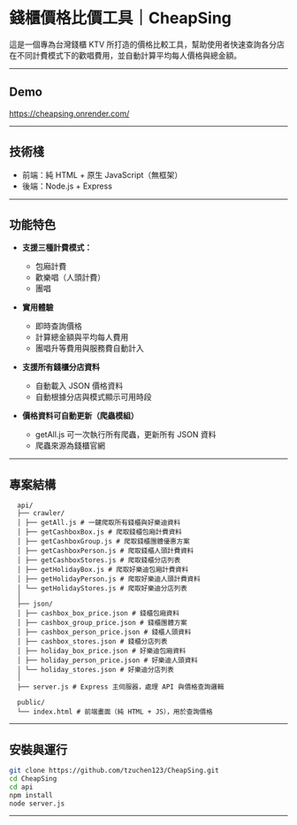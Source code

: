 # 錢櫃價格比價工具｜CheapSing

這是一個專為台灣錢櫃 KTV 所打造的價格比較工具，幫助使用者快速查詢各分店在不同計費模式下的歡唱費用，並自動計算平均每人價格與總金額。

---

## Demo
https://cheapsing.onrender.com/

---

## 技術棧

- 前端：純 HTML + 原生 JavaScript（無框架）
- 後端：Node.js + Express

---

## 功能特色

- **支援三種計費模式：**
  - 包廂計費
  - 歡樂唱（人頭計費）
  - 團唱

- **實用體驗**
  - 即時查詢價格
  - 計算總金額與平均每人費用
  - 團唱升等費用與服務費自動計入

- **支援所有錢櫃分店資料**
  - 自動載入 JSON 價格資料
  - 自動根據分店與模式顯示可用時段

- **價格資料可自動更新（爬蟲模組）**
  - getAll.js 可一次執行所有爬蟲，更新所有 JSON 資料
  - 爬蟲來源為錢櫃官網

---

## 專案結構

```
  api/
  ├── crawler/
  │ ├── getAll.js # 一鍵爬取所有錢櫃與好樂迪資料
  │ ├── getCashboxBox.js # 爬取錢櫃包廂計費資料
  │ ├── getCashboxGroup.js # 爬取錢櫃團體優惠方案
  │ ├── getCashboxPerson.js # 爬取錢櫃人頭計費資料
  │ ├── getCashboxStores.js # 爬取錢櫃分店列表
  │ ├── getHolidayBox.js # 爬取好樂迪包廂計費資料
  │ ├── getHolidayPerson.js # 爬取好樂迪人頭計費資料
  │ └── getHolidayStores.js # 爬取好樂迪分店列表
  │
  ├── json/
  │ ├── cashbox_box_price.json # 錢櫃包廂資料
  │ ├── cashbox_group_price.json # 錢櫃團體方案
  │ ├── cashbox_person_price.json # 錢櫃人頭資料
  │ ├── cashbox_stores.json # 錢櫃分店列表
  │ ├── holiday_box_price.json # 好樂迪包廂資料
  │ ├── holiday_person_price.json # 好樂迪人頭資料
  │ └── holiday_stores.json # 好樂迪分店列表
  │
  ├── server.js # Express 主伺服器，處理 API 與價格查詢邏輯

  public/
  └── index.html # 前端畫面（純 HTML + JS），用於查詢價格

```

--- 

## 安裝與運行

```bash
git clone https://github.com/tzuchen123/CheapSing.git
cd CheapSing
cd api
npm install
node server.js
```
---
